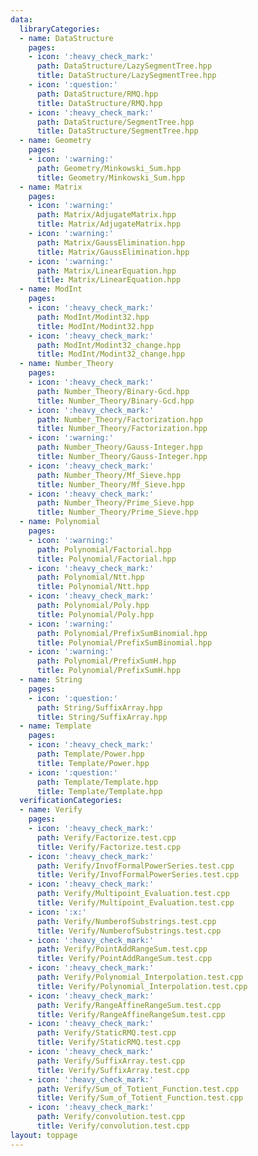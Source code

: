 ```yaml
---
data:
  libraryCategories:
  - name: DataStructure
    pages:
    - icon: ':heavy_check_mark:'
      path: DataStructure/LazySegmentTree.hpp
      title: DataStructure/LazySegmentTree.hpp
    - icon: ':question:'
      path: DataStructure/RMQ.hpp
      title: DataStructure/RMQ.hpp
    - icon: ':heavy_check_mark:'
      path: DataStructure/SegmentTree.hpp
      title: DataStructure/SegmentTree.hpp
  - name: Geometry
    pages:
    - icon: ':warning:'
      path: Geometry/Minkowski_Sum.hpp
      title: Geometry/Minkowski_Sum.hpp
  - name: Matrix
    pages:
    - icon: ':warning:'
      path: Matrix/AdjugateMatrix.hpp
      title: Matrix/AdjugateMatrix.hpp
    - icon: ':warning:'
      path: Matrix/GaussElimination.hpp
      title: Matrix/GaussElimination.hpp
    - icon: ':warning:'
      path: Matrix/LinearEquation.hpp
      title: Matrix/LinearEquation.hpp
  - name: ModInt
    pages:
    - icon: ':heavy_check_mark:'
      path: ModInt/Modint32.hpp
      title: ModInt/Modint32.hpp
    - icon: ':heavy_check_mark:'
      path: ModInt/Modint32_change.hpp
      title: ModInt/Modint32_change.hpp
  - name: Number_Theory
    pages:
    - icon: ':heavy_check_mark:'
      path: Number_Theory/Binary-Gcd.hpp
      title: Number_Theory/Binary-Gcd.hpp
    - icon: ':heavy_check_mark:'
      path: Number_Theory/Factorization.hpp
      title: Number_Theory/Factorization.hpp
    - icon: ':warning:'
      path: Number_Theory/Gauss-Integer.hpp
      title: Number_Theory/Gauss-Integer.hpp
    - icon: ':heavy_check_mark:'
      path: Number_Theory/Mf_Sieve.hpp
      title: Number_Theory/Mf_Sieve.hpp
    - icon: ':heavy_check_mark:'
      path: Number_Theory/Prime_Sieve.hpp
      title: Number_Theory/Prime_Sieve.hpp
  - name: Polynomial
    pages:
    - icon: ':warning:'
      path: Polynomial/Factorial.hpp
      title: Polynomial/Factorial.hpp
    - icon: ':heavy_check_mark:'
      path: Polynomial/Ntt.hpp
      title: Polynomial/Ntt.hpp
    - icon: ':heavy_check_mark:'
      path: Polynomial/Poly.hpp
      title: Polynomial/Poly.hpp
    - icon: ':warning:'
      path: Polynomial/PrefixSumBinomial.hpp
      title: Polynomial/PrefixSumBinomial.hpp
    - icon: ':warning:'
      path: Polynomial/PrefixSumH.hpp
      title: Polynomial/PrefixSumH.hpp
  - name: String
    pages:
    - icon: ':question:'
      path: String/SuffixArray.hpp
      title: String/SuffixArray.hpp
  - name: Template
    pages:
    - icon: ':heavy_check_mark:'
      path: Template/Power.hpp
      title: Template/Power.hpp
    - icon: ':question:'
      path: Template/Template.hpp
      title: Template/Template.hpp
  verificationCategories:
  - name: Verify
    pages:
    - icon: ':heavy_check_mark:'
      path: Verify/Factorize.test.cpp
      title: Verify/Factorize.test.cpp
    - icon: ':heavy_check_mark:'
      path: Verify/InvofFormalPowerSeries.test.cpp
      title: Verify/InvofFormalPowerSeries.test.cpp
    - icon: ':heavy_check_mark:'
      path: Verify/Multipoint_Evaluation.test.cpp
      title: Verify/Multipoint_Evaluation.test.cpp
    - icon: ':x:'
      path: Verify/NumberofSubstrings.test.cpp
      title: Verify/NumberofSubstrings.test.cpp
    - icon: ':heavy_check_mark:'
      path: Verify/PointAddRangeSum.test.cpp
      title: Verify/PointAddRangeSum.test.cpp
    - icon: ':heavy_check_mark:'
      path: Verify/Polynomial_Interpolation.test.cpp
      title: Verify/Polynomial_Interpolation.test.cpp
    - icon: ':heavy_check_mark:'
      path: Verify/RangeAffineRangeSum.test.cpp
      title: Verify/RangeAffineRangeSum.test.cpp
    - icon: ':heavy_check_mark:'
      path: Verify/StaticRMQ.test.cpp
      title: Verify/StaticRMQ.test.cpp
    - icon: ':heavy_check_mark:'
      path: Verify/SuffixArray.test.cpp
      title: Verify/SuffixArray.test.cpp
    - icon: ':heavy_check_mark:'
      path: Verify/Sum_of_Totient_Function.test.cpp
      title: Verify/Sum_of_Totient_Function.test.cpp
    - icon: ':heavy_check_mark:'
      path: Verify/convolution.test.cpp
      title: Verify/convolution.test.cpp
layout: toppage
---
```

